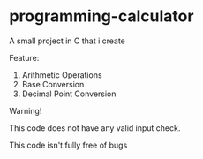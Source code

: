 # programming-calculator
A small project in C that i create

Feature:
1. Arithmetic Operations
2. Base Conversion
3. Decimal Point Conversion

Warning!     

This code does not have any valid input check. 

This code isn't fully free of bugs
